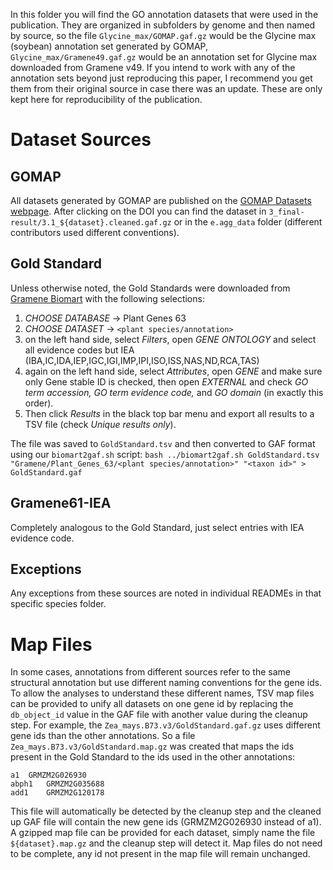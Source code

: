 In this folder you will find the GO annotation datasets that were used in the publication.
They are organized in subfolders by genome and then named by source, so the file `Glycine_max/GOMAP.gaf.gz` would be the Glycine max (soybean) annotation set generated by GOMAP, `Glycine_max/Gramene49.gaf.gz` would be an annotation set for Glycine max downloaded from Gramene v49.
If you intend to work with any of the annotation sets beyond just reproducing this paper, I recommend you get them from their original source in case there was an update. These are only kept here for reproducibility of the publication.

# Dataset Sources
## GOMAP
All datasets generated by GOMAP are published on the [GOMAP Datasets webpage](https://dill-picl.org/projects/gomap/gomap-datasets/).
After clicking on the DOI you can find the dataset in `3_final-result/3.1_${dataset}.cleaned.gaf.gz` or in the `e.agg_data` folder (different contributors used different conventions).

## Gold Standard
Unless otherwise noted, the Gold Standards were downloaded from [Gramene Biomart](http://ensembl.gramene.org/biomart/martview) with the following selections:

1. *CHOOSE DATABASE* -> Plant Genes 63
2. *CHOOSE DATASET* -> `<plant species/annotation>`
3. on the left hand side, select *Filters*, open *GENE ONTOLOGY* and select all evidence codes but IEA (IBA,IC,IDA,IEP,IGC,IGI,IMP,IPI,ISO,ISS,NAS,ND,RCA,TAS)
4. again on the left hand side, select *Attributes*, open *GENE* and make sure only Gene stable ID is checked, then open *EXTERNAL* and check _GO term accession, GO term evidence code,_ and _GO domain_ (in exactly this order).
5. Then click *Results* in the black top bar menu and export all results to a TSV file (check *Unique results only*).

The file was saved to `GoldStandard.tsv` and then converted to GAF format using our `biomart2gaf.sh` script: `bash ../biomart2gaf.sh GoldStandard.tsv "Gramene/Plant_Genes_63/<plant species/annotation>" "<taxon id>" > GoldStandard.gaf`

## Gramene61-IEA
Completely analogous to the Gold Standard, just select entries with IEA evidence code.

## Exceptions
Any exceptions from these sources are noted in individual READMEs in that specific species folder.

# Map Files
In some cases, annotations from different sources refer to the same structural annotation but use different naming conventions for the gene ids.
To allow the analyses to understand these different names, TSV map files can be provided to unify all datasets on one gene id by replacing the `db_object_id` value in the GAF file with another value during the cleanup step.
For example, the `Zea_mays.B73.v3/GoldStandard.gaf.gz` uses different gene ids than the other annotations.
So a file `Zea_mays.B73.v3/GoldStandard.map.gz` was created that maps the ids present in the Gold Standard to the ids used in the other annotations:
```
a1	GRMZM2G026930
abph1	GRMZM2G035688
add1	GRMZM2G120178
```
This file will automatically be detected by the cleanup step and the cleaned up GAF file will contain the new gene ids (GRMZM2G026930 instead of a1).
A gzipped map file can be provided for each dataset, simply name the file `${dataset}.map.gz` and the cleanup step will detect it. 
Map files do not need to be complete, any id not present in the map file will remain unchanged.
